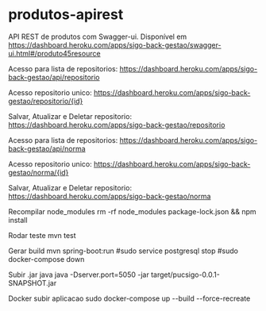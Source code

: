 # produtos-apirest
API REST de produtos com Swagger-ui. Disponível em https://dashboard.heroku.com/apps/sigo-back-gestao/swagger-ui.html#/produto45resource


Acesso para lista de repositorios: https://dashboard.heroku.com/apps/sigo-back-gestao/api/repositorio

Acesso repositorio unico: https://dashboard.heroku.com/apps/sigo-back-gestao/repositorio/{id}

Salvar, Atualizar e Deletar repositorio: https://dashboard.heroku.com/apps/sigo-back-gestao/repositorio

Acesso para lista de repositorios: https://dashboard.heroku.com/apps/sigo-back-gestao/api/norma

Acesso repositorio unico: https://dashboard.heroku.com/apps/sigo-back-gestao/norma/{id}

Salvar, Atualizar e Deletar repositorio: https://dashboard.heroku.com/apps/sigo-back-gestao/norma

Recompilar node_modules
rm -rf node_modules package-lock.json && npm install

Rodar teste
mvn test

Gerar build 
mvn spring-boot:run
#sudo service postgresql stop
#sudo docker-compose down

Subir .jar java
java -Dserver.port=5050 -jar target/pucsigo-0.0.1-SNAPSHOT.jar

Docker subir aplicacao 
sudo docker-compose up --build --force-recreate
